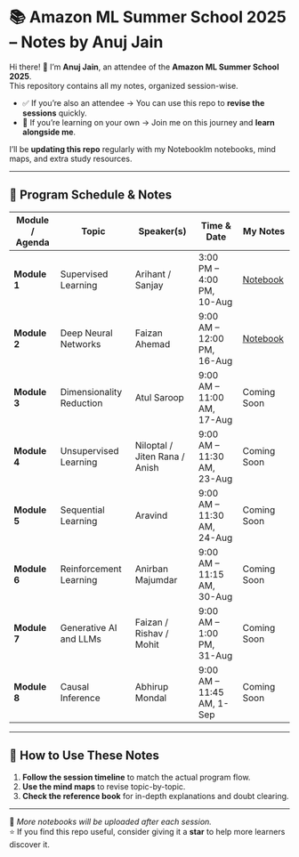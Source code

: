 # 📚 Amazon ML Summer School 2025 – Notes by Anuj Jain

Hi there! 👋 I’m **Anuj Jain**, an attendee of the **Amazon ML Summer School 2025**.  
This repository contains all my notes, organized session-wise.  

- ✅ If you’re also an attendee → You can use this repo to **revise the sessions** quickly.  
- 🚀 If you’re learning on your own → Join me on this journey and **learn alongside me**.  

I’ll be **updating this repo** regularly with my Notebooklm notebooks, mind maps, and extra study resources.  

---

## 📅 Program Schedule & Notes

| Module / Agenda | Topic | Speaker(s) | Time & Date | My Notes |
|-----------------|-------|------------|-------------|----------|
| **Module 1** | Supervised Learning | Arihant / Sanjay | 3:00 PM – 4:00 PM, 10-Aug | [Notebook](https://notebooklm.google.com/notebook/345cc30e-6db5-40ef-9d4c-411b1926b44c) |
| **Module 2** | Deep Neural Networks | Faizan Ahemad | 9:00 AM – 12:00 PM, 16-Aug | [Notebook](https://notebooklm.google.com/notebook/fec7e19c-85cb-4f09-9a6e-da0d70ccc74b) |
| **Module 3** | Dimensionality Reduction | Atul Saroop | 9:00 AM – 11:00 AM, 17-Aug | Coming Soon |
| **Module 4** | Unsupervised Learning | Niloptal / Jiten Rana / Anish | 9:00 AM – 11:30 AM, 23-Aug | Coming Soon |
| **Module 5** | Sequential Learning | Aravind | 9:00 AM – 11:30 AM, 24-Aug | Coming Soon |
| **Module 6** | Reinforcement Learning | Anirban Majumdar | 9:00 AM – 11:15 AM, 30-Aug | Coming Soon |
| **Module 7** | Generative AI and LLMs | Faizan / Rishav / Mohit | 9:00 AM – 1:00 PM, 31-Aug | Coming Soon |
| **Module 8** | Causal Inference | Abhirup Mondal | 9:00 AM – 11:45 AM, 1-Sep | Coming Soon |

---

## 🧠 How to Use These Notes
1. **Follow the session timeline** to match the actual program flow.  
2. **Use the mind maps** to revise topic-by-topic.  
3. **Check the reference book** for in-depth explanations and doubt clearing.  

---

📌 *More notebooks will be uploaded after each session.*  
⭐ If you find this repo useful, consider giving it a **star** to help more learners discover it.  

